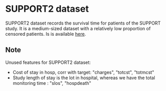 # SUPPORT2 dataset

SUPPORT2 dataset records the survival time for patients of the SUPPORT study. It is a medium-sized dataset with a relatively low proportion of censored patients. Is is available [here](http://biostat.mc.vanderbilt.edu/wiki/Main/DataSets).

## Note

Unused features for SUPPORT2 dataset:
- Cost of stay in hosp, corr with target: "charges", "totcst", "totmcst"
- Study length of stay is the lot in hospital, whereas we have the total monitoring time : "slos", "hospdeath"

